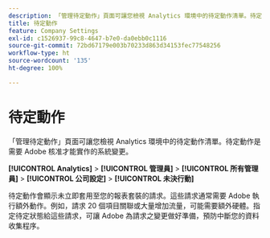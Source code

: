 ```yaml
---
description: 「管理待定動作」頁面可讓您檢視 Analytics 環境中的待定動作清單。待定動作是需要 Adobe 核准才能實作的系統變更。
title: 待定動作
feature: Company Settings
exl-id: c1526937-99c8-4647-b7e0-da0ebb0c1116
source-git-commit: 72bd67179e003b70233d863d34153fec77548256
workflow-type: ht
source-wordcount: '135'
ht-degree: 100%

---
```


# 待定動作

「管理待定動作」頁面可讓您檢視 Analytics 環境中的待定動作清單。待定動作是需要 Adobe 核准才能實作的系統變更。

**[!UICONTROL Analytics]** > **[!UICONTROL 管理員]** > **[!UICONTROL 所有管理員]** > **[!UICONTROL 公司設定]** > **[!UICONTROL 未決行動]**

待定動作會顯示未立即套用至您的報表套裝的請求。這些請求通常需要 Adobe 執行額外動作。例如，請求 20 個項目關聯或大量增加流量，可能需要額外硬體。指定待定狀態給這些請求，可讓 Adobe 為請求之變更做好準備，預防中斷您的資料收集程序。

